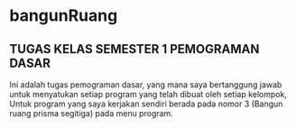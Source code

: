 # bangunRuang

TUGAS KELAS SEMESTER 1 PEMOGRAMAN DASAR
---------------------------------------
Ini adalah tugas pemograman dasar, yang mana saya bertanggung jawab untuk menyatukan setiap
program yang telah dibuat oleh setiap kelompok, Untuk program yang saya kerjakan sendiri berada pada nomor 3 (Bangun ruang prisma segitiga) pada menu program.
